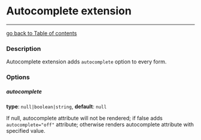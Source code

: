# Autocomplete extension
---------------------------------------

[go back to Table of contents][back-to-index]

[back-to-index]: https://github.com/avocode/FormExtensions/blob/master/Resources/doc/documentation.md

### Description

Autocomplete extension adds `autocomplete` option to every form.

### Options

##### autocomplete

**type**: `null|boolean|string`, **default**: `null`

If null, autocomplete attribute will not be rendered; if false adds
`autocomplete="off"` attribute; otherwise renders autocomplete attribute
with specified value.
